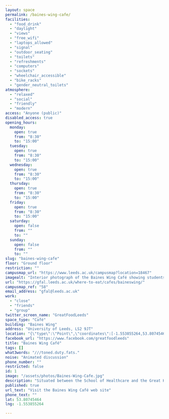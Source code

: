 ```yaml
---
layout: space
permalink: /baines-wing-cafe/
facilities:
  - "food_drink"
  - "daylight"
  - "views"
  - "free_wifi"
  - "laptops_allowed"
  - "signal"
  - "outdoor_seating"
  - "toilets"
  - "refreshments"
  - "computers"
  - "sockets"
  - "wheelchair_accessible"
  - "bike_racks"
  - "gender_neutral_toilets"
atmosphere:
  - "relaxed"
  - "social"
  - "friendly"
  - "modern"
access: "Anyone (public)"
disabled_access: true
opening_hours:
  monday:
    open: true
    from: "8:30"
    to: "15:00"
  tuesday:
    open: true
    from: "8:30"
    to: "15:00"
  wednesday:
    open: true
    from: "8:30"
    to: "15:00"
  thursday:
    open: true
    from: "8:30"
    to: "15:00"
  friday:
    open: true
    from: "8:30"
    to: "15:00"
  saturday:
    open: false
    from: ""
    to: ""
  sunday:
    open: false
    from: ""
    to: ""
slug: "baines-wing-cafe"
floor: "Ground floor"
restriction: ""
campusmap_url: "https://www.leeds.ac.uk/campusmap?location=18467"
imagealt: "Interior photograph of the Baines Wing Café showing students seated at a round table in front of the serving area and chiller cabinets"
url: "https://gfal.leeds.ac.uk/where-to-eat/cafes/baineswing/"
campusmap_ref: "58"
email_address: "gfal@leeds.ac.uk"
work:
  - "close"
  - "friends"
  - "group"
twitter_screen_name: "GreatFoodLeeds"
space_type: "Café"
building: "Baines Wing"
address: "University of Leeds, LS2 9JT"
location: "{\"type\":\"Point\",\"coordinates\":[-1.553855264,53.80745464]}"
facebook_url: "https://www.facebook.com/greatfoodleeds"
title: "Baines Wing Café"
tags: []
what3words: "///toned.duty.fats."
noise: "Animated discussion"
phone_number: ""
restricted: false
id: 1
image: "/assets/photos/Baines-Wing-Cafe.jpg"
description: "Situated between the School of Healthcare and the Great Hall, Baines Wing Café has a large seating area including its own secluded courtyard which is perfect to enjoy the sunny weather.\n\nMixture of group seating around tables, sofas and some high level desking with 6 workstations."
published: true
url_text: "Visit the Baines Wing Café web site"
phone_text: ""
lat: 53.80745464
lng: -1.553855264

---
```


